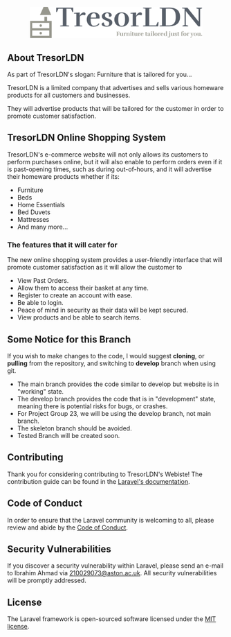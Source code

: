 <p align="center"><a href="" target="_blank"><img src="https://github.com/210029073/TresorLDN_E-Commerce-/blob/develop/public/svg/logo-no-background.svg" width="400" alt="TresorLDN Logo"></a></p>

## About TresorLDN 
As part of TresorLDN's slogan: Furniture that is tailored for you...

TresorLDN is a limited company that advertises and sells various homeware products for all customers and businesses.

They will advertise products that will be tailored for the customer in order to promote customer satisfaction.

## TresorLDN Online Shopping System
TresorLDN's e-commerce website will not only allows its customers to perform purchases online, but it will also enable to perform orders even if it is past-opening times, such as during out-of-hours, and it will advertise their homeware products whether if its:

- Furniture
- Beds
- Home Essentials
- Bed Duvets
- Mattresses
- And many more...

### The features that it will cater for
The new online shopping system provides a user-friendly interface that will promote customer satisfaction as it will allow the customer to

- View Past Orders.
- Allow them to access their basket at any time.
- Register to create an account with ease.
- Be able to login.
- Peace of mind in security as their data will be kept secured.
- View products and be able to search items.

## Some Notice for this Branch
If you wish to make changes to the code, I would suggest **cloning**, or **pulling** from the repository, and switching to **develop** branch when using git.
- The main branch provides the code similar to develop but website is in "working" state.
- The develop branch provides the code that is in "development" state, meaning there is potential risks for bugs, or crashes.
- For Project Group 23, we will be using the develop branch, not main branch.
- The skeleton branch should be avoided.
- Tested Branch will be created soon.

## Contributing

Thank you for considering contributing to TresorLDN's Webiste! The contribution guide can be found in the [Laravel's documentation](https://laravel.com/docs/contributions).

## Code of Conduct

In order to ensure that the Laravel community is welcoming to all, please review and abide by the [Code of Conduct](https://laravel.com/docs/contributions#code-of-conduct).

## Security Vulnerabilities

If you discover a security vulnerability within Laravel, please send an e-mail to Ibrahim Ahmad via [210029073@aston.ac.uk](mailto:210029073@aston.ac.uk). All security vulnerabilities will be promptly addressed.

## License

The Laravel framework is open-sourced software licensed under the [MIT license](https://opensource.org/licenses/MIT).
